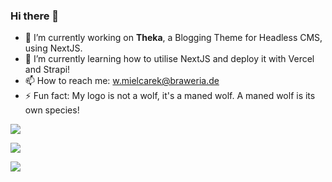 ### Hi there 👋

- 🔭 I’m currently working on **Theka**, a Blogging Theme for Headless CMS, using NextJS.
- 🌱 I’m currently learning how to utilise NextJS and deploy it with Vercel and Strapi!
- 📫 How to reach me: [w.mielcarek@braweria.de](w.mielcarek@braweria.de)
- ⚡ Fun fact: My logo is not a wolf, it's a maned wolf. A maned wolf is its own species!

![](https://github-readme-stats.vercel.app/api?username=braweria&theme=vision-friendly-dark&show_icons=true?count_private=true)  

![](https://github-readme-stats.vercel.app/api/top-langs/?username=braweria&theme=vision-friendly-dark&layout=compact)

![](https://cr-skills-chart-widget.azurewebsites.net/api/api?username=braweria?bg=##0d1117)
